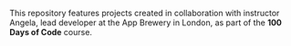 This repository features projects created in collaboration with instructor Angela, lead developer at the App Brewery in London, as part of the **100 Days of Code** course.

